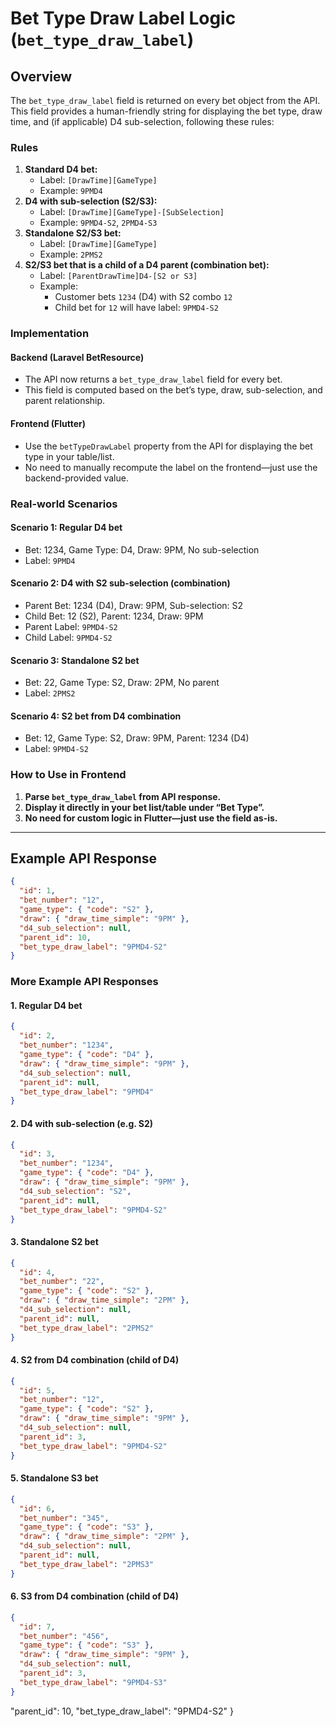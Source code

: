 # Bet Type Draw Label Logic (`bet_type_draw_label`)

## Overview
The `bet_type_draw_label` field is returned on every bet object from the API. This field provides a human-friendly string for displaying the bet type, draw time, and (if applicable) D4 sub-selection, following these rules:

### Rules
1. **Standard D4 bet:**  
   - Label: `[DrawTime][GameType]`  
   - Example: `9PMD4`
2. **D4 with sub-selection (S2/S3):**  
   - Label: `[DrawTime][GameType]-[SubSelection]`  
   - Example: `9PMD4-S2`, `2PMD4-S3`
3. **Standalone S2/S3 bet:**  
   - Label: `[DrawTime][GameType]`  
   - Example: `2PMS2`
4. **S2/S3 bet that is a child of a D4 parent (combination bet):**  
   - Label: `[ParentDrawTime]D4-[S2 or S3]`  
   - Example:  
     - Customer bets `1234` (D4) with S2 combo `12`  
     - Child bet for `12` will have label: `9PMD4-S2`

### Implementation
#### **Backend (Laravel BetResource)**
- The API now returns a `bet_type_draw_label` field for every bet.
- This field is computed based on the bet’s type, draw, sub-selection, and parent relationship.

#### **Frontend (Flutter)**
- Use the `betTypeDrawLabel` property from the API for displaying the bet type in your table/list.
- No need to manually recompute the label on the frontend—just use the backend-provided value.

### **Real-world Scenarios**

#### **Scenario 1: Regular D4 bet**
- Bet: 1234, Game Type: D4, Draw: 9PM, No sub-selection
- Label: `9PMD4`

#### **Scenario 2: D4 with S2 sub-selection (combination)**
- Parent Bet: 1234 (D4), Draw: 9PM, Sub-selection: S2
- Child Bet: 12 (S2), Parent: 1234, Draw: 9PM
- Parent Label: `9PMD4-S2`
- Child Label: `9PMD4-S2`

#### **Scenario 3: Standalone S2 bet**
- Bet: 22, Game Type: S2, Draw: 2PM, No parent
- Label: `2PMS2`

#### **Scenario 4: S2 bet from D4 combination**
- Bet: 12, Game Type: S2, Draw: 9PM, Parent: 1234 (D4)
- Label: `9PMD4-S2`

### **How to Use in Frontend**
1. **Parse `bet_type_draw_label` from API response.**
2. **Display it directly in your bet list/table under “Bet Type”.**
3. **No need for custom logic in Flutter—just use the field as-is.**

---

## Example API Response

```json
{
  "id": 1,
  "bet_number": "12",
  "game_type": { "code": "S2" },
  "draw": { "draw_time_simple": "9PM" },
  "d4_sub_selection": null,
  "parent_id": 10,
  "bet_type_draw_label": "9PMD4-S2"
}
```

### More Example API Responses

#### 1. Regular D4 bet
```json
{
  "id": 2,
  "bet_number": "1234",
  "game_type": { "code": "D4" },
  "draw": { "draw_time_simple": "9PM" },
  "d4_sub_selection": null,
  "parent_id": null,
  "bet_type_draw_label": "9PMD4"
}
```

#### 2. D4 with sub-selection (e.g. S2)
```json
{
  "id": 3,
  "bet_number": "1234",
  "game_type": { "code": "D4" },
  "draw": { "draw_time_simple": "9PM" },
  "d4_sub_selection": "S2",
  "parent_id": null,
  "bet_type_draw_label": "9PMD4-S2"
}
```

#### 3. Standalone S2 bet
```json
{
  "id": 4,
  "bet_number": "22",
  "game_type": { "code": "S2" },
  "draw": { "draw_time_simple": "2PM" },
  "d4_sub_selection": null,
  "parent_id": null,
  "bet_type_draw_label": "2PMS2"
}
```

#### 4. S2 from D4 combination (child of D4)
```json
{
  "id": 5,
  "bet_number": "12",
  "game_type": { "code": "S2" },
  "draw": { "draw_time_simple": "9PM" },
  "d4_sub_selection": null,
  "parent_id": 3,
  "bet_type_draw_label": "9PMD4-S2"
}
```

#### 5. Standalone S3 bet
```json
{
  "id": 6,
  "bet_number": "345",
  "game_type": { "code": "S3" },
  "draw": { "draw_time_simple": "2PM" },
  "d4_sub_selection": null,
  "parent_id": null,
  "bet_type_draw_label": "2PMS3"
}
```

#### 6. S3 from D4 combination (child of D4)
```json
{
  "id": 7,
  "bet_number": "456",
  "game_type": { "code": "S3" },
  "draw": { "draw_time_simple": "9PM" },
  "d4_sub_selection": null,
  "parent_id": 3,
  "bet_type_draw_label": "9PMD4-S3"
}
```

  "parent_id": 10,
  "bet_type_draw_label": "9PMD4-S2"
}
```
